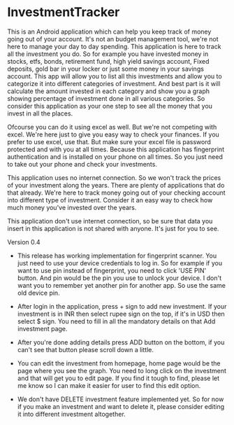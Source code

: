 # InvestmentTracker

This is an Android application which can help you keep track of money going out of your account. It's not an budget management tool, we're not here to manage your day to day spending. This application is here to track all the investment you do. So for example you have invested money in stocks, etfs, bonds, retirement fund, high yield savings account, Fixed deposits, gold bar in your locker or just some money in your savings account. This app will allow you to list all this investments and allow you to categorize it into different categories of investment. And best part is it will calculate the amount invested in each category and show you a graph showing percentage of investment done in all various categories. So consider this application as your one step to see all the money that you invest in all the places.


Ofcourse you can do it using excel as well. But we're not competing with excel. We're here just to give you easy way to check your finances. If you prefer to use excel, use that. But make sure your excel file is password protected and with you at all times. Because this application has fingerprint authentication and is installed on your phone on all times. So you just need to take out your phone and check your investments. 


This application uses no internet connection. So we won't track the prices of your investment along the years. There are plenty of applications that do that already. We're here to track money going out of your checking account into different type of investment. Consider it an easy way to check how much money you've invested over the years.

This application don't use internet connection, so be sure that data you insert in this application is not shared with anyone. It's just for you to see.

Version 0.4 


- This release has working implementation for fingerprint scanner. You just need to use your device credentials to log in. So for example if you want to use pin instead of fingerprint, you need to click 'USE PIN' button. And pin would be the pin you use to unlock your device. I don't want you to remember yet another pin for another app. So use the same old device pin. 

- After login in the application, press + sign to add new investment. If your investment is in INR then select rupee sign on the top, if it's in USD then select $ sign. You need to fill in all the mandatory details on that Add investment page.

- After you're done adding details press ADD button on the bottom, if you can't see that button please scroll down a little.

- You can edit the investment from homepage, home page would be the page where you see the graph. You need to long click on the investment and that will get you to edit page. If you find it tough to find, please let me know so I can make it easier for user to find this edit option.

- We don't have DELETE investment feature implemented yet. So for now if you make an investment and want to delete it, please consider editing it into different investment altogether.
